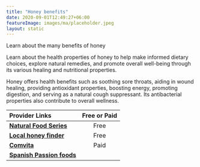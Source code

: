 ```yaml
---
title: "Honey benefits"
date: 2020-09-01T12:49:27+06:00
featureImage: images/ma/placeholder.jpeg
layout: static
---
```


Learn about the many benefits of honey

Learn about the health properties of honey to help make informed dietary choices, explore natural remedies, and promote overall well-being through its various healing and nutritional properties.

Honey offers health benefits such as soothing sore throats, aiding in wound healing, providing antioxidant properties, boosting energy, promoting digestion, and serving as a natural cough suppressant. Its antibacterial properties also contribute to overall wellness.

| Provider Links      | Free or Paid  |  
| :-----------          | :--------------:      |  
| [**Natural Food Series**](https://www.naturalfoodseries.com/11-benefits-honey/) | Free | 
| [**Local honey finder**](https://localhoneyfinder.org/UK.php) | Free  | 
| [**Comvita**](https://www.comvita.co.uk/) | Paid | 
| [**Spanish Passion foods**](https://www.spanishpassionfoods.co.uk/spanish-honey/) |  | 
  

<br/><br/>






